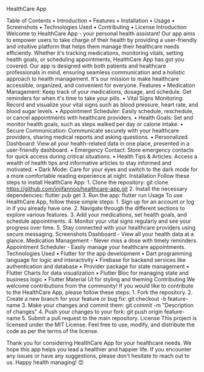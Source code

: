 HealthCare App

Table of Contents
    • Introduction
    • Features
    • Installation
    • Usage
    • Screenshots
    • Technologies Used
    • Contributing
    • License
Introduction
Welcome to HealthCare App - your personal health assistant! Our app aims to empower users to take charge of their health by providing a user-friendly and intuitive platform that helps them manage their healthcare needs efficiently. Whether it's tracking medications, monitoring vitals, setting health goals, or scheduling appointments, HealthCare App has got you covered.
Our app is designed with both patients and healthcare professionals in mind, ensuring seamless communication and a holistic approach to health management. It's our mission to make healthcare accessible, organized, and convenient for everyone.
Features
    • Medication Management: Keep track of your medications, dosage, and schedule. Get reminders for when it's time to take your pills.
    • Vital Signs Monitoring: Record and visualize your vital signs such as blood pressure, heart rate, and blood sugar levels.
    • Appointment Scheduler: Easily schedule, reschedule, or cancel appointments with healthcare providers.
    • Health Goals: Set and monitor health goals, such as steps walked per day or calorie intake.
    • Secure Communication: Communicate securely with your healthcare providers, sharing medical reports and asking questions.
    • Personalized Dashboard: View all your health-related data in one place, presented in a user-friendly dashboard.
    • Emergency Contact: Store emergency contacts for quick access during critical situations.
    • Health Tips & Articles: Access a wealth of health tips and informative articles to stay informed and motivated.
    • Dark Mode: Care for your eyes and switch to the dark mode for a more comfortable reading experience at night.
Installation
Follow these steps to install HealthCare App:
    1. Clone the repository: git clone https://github.com/injifannoo/healthcare-app.git
    2. Install the necessary dependencies: flutter pub get
    3. Run the app: flutter run
Usage
To use HealthCare App, follow these simple steps:
    1. Sign up for an account or log in if you already have one.
    2. Navigate through the different sections to explore various features.
    3. Add your medications, set health goals, and schedule appointments.
    4. Monitor your vital signs regularly and see your progress over time.
    5. Stay connected with your healthcare providers using secure messaging.
Screenshots
 Dashboard - View all your health data at a glance.
 Medication Management - Never miss a dose with timely reminders.
 Appointment Scheduler - Easily manage your healthcare appointments.
Technologies Used
    • Flutter for the app development
    • Dart programming language for logic and interactivity
    • Firebase for backend services like authentication and database
    • Provider package for state management
    • Flutter Charts for data visualization
    • Flutter Bloc for managing state and business logic
    • Flutter Material UI for styling and theming
Contributing
We welcome contributions from the community! If you would like to contribute to the HealthCare App, please follow these steps:
    1. Fork the repository.
    2. Create a new branch for your feature or bug fix: git checkout -b feature-name
    3. Make your changes and commit them: git commit -m "Description of changes"
    4. Push your changes to your fork: git push origin feature-name
    5. Submit a pull request to the main repository.
License
This project is licensed under the MIT License. Feel free to use, modify, and distribute the code as per the terms of the license.

Thank you for considering HealthCare App for your healthcare needs. We hope this app helps you lead a healthier and happier life. If you encounter any issues or have any suggestions, please don't hesitate to reach out to us. Happy health managing! 😊
